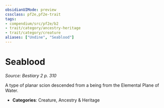 ```yaml
---
obsidianUIMode: preview
cssclass: pf2e,pf2e-trait
tags:
- compendium/src/pf2e/b2
- trait/category/ancestry-heritage
- trait/category/creature
aliases: ["Undine", "Seablood"]
---
```

# Seablood  
*Source: Bestiary 2 p. 310*  

A type of planar scion descended from a being from the Elemental Plane of Water.

- **Categories**: Creature, Ancestry & Heritage